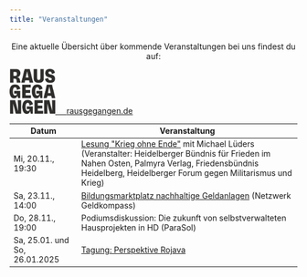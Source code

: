 ```yaml
---
title: "Veranstaltungen"
---
```


<p style="text-align:center">
Eine aktuelle Übersicht über kommende Veranstaltungen bei uns findest du auf:
</p>

<p style="text-align:center">
</p>

<div class="buttons is-centered">
    <a href="https://rausgegangen.de/locations/aula-des-collegium-academicum/"><img src="logo_rausgegangen_freigeist.svg" width="80"/>
    &nbsp;&nbsp;&nbsp;
    <a href="https://rausgegangen.de/organizations/collegium-academicum/" class="button is-medium is-primary">
        <span class="icon">
            <i class="icon-link"></i>
        </span>
        <span>rausgegangen.de</span>
    </a>
</div>

Datum | Veranstaltung 
-------- | -------- 
Mi, 20.11., 19:30  |  <a href="https://dpg-netz.de/wp-content/uploads/Veranstaltungen/IP-Vortrag-Lueders-20.11.24.pdf">Lesung "Krieg ohne Ende"</a> mit Michael Lüders (Veranstalter: Heidelberger Bündnis für Frieden im Nahen Osten, Palmyra Verlag, Friedensbündnis Heidelberg, Heidelberger Forum gegen Militarismus und Krieg)
Sa, 23.11., 14:00  |  <a href="https://www.geld-kompass.org/?p=2074">Bildungsmarktplatz nachhaltige Geldanlagen</a> (Netzwerk Geldkompass)
Do, 28.11., 19:00  |  Podiumsdiskussion: Die zukunft von selbstverwalteten Hausprojekten in HD (ParaSol)
Sa, 25.01. und So, 26.01.2025  |  <a href="https://collegiumacademicum.de/rojava/">Tagung: Perspektive Rojava</a>